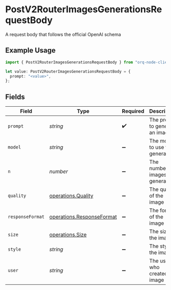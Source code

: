 # PostV2RouterImagesGenerationsRequestBody

A request body that follows the official OpenAI schema

## Example Usage

```typescript
import { PostV2RouterImagesGenerationsRequestBody } from "orq-node-client/models/operations";

let value: PostV2RouterImagesGenerationsRequestBody = {
  prompt: "<value>",
};
```

## Fields

| Field                                                                  | Type                                                                   | Required                                                               | Description                                                            |
| ---------------------------------------------------------------------- | ---------------------------------------------------------------------- | ---------------------------------------------------------------------- | ---------------------------------------------------------------------- |
| `prompt`                                                               | *string*                                                               | :heavy_check_mark:                                                     | The prompt to generate an image                                        |
| `model`                                                                | *string*                                                               | :heavy_minus_sign:                                                     | The model to use for generation                                        |
| `n`                                                                    | *number*                                                               | :heavy_minus_sign:                                                     | The number of images to generate                                       |
| `quality`                                                              | [operations.Quality](../../models/operations/quality.md)               | :heavy_minus_sign:                                                     | The quality of the image                                               |
| `responseFormat`                                                       | [operations.ResponseFormat](../../models/operations/responseformat.md) | :heavy_minus_sign:                                                     | The format of the image                                                |
| `size`                                                                 | [operations.Size](../../models/operations/size.md)                     | :heavy_minus_sign:                                                     | The size of the image                                                  |
| `style`                                                                | *string*                                                               | :heavy_minus_sign:                                                     | The style of the image                                                 |
| `user`                                                                 | *string*                                                               | :heavy_minus_sign:                                                     | The user who created the image                                         |